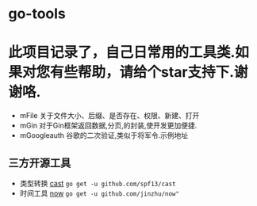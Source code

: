 # go-tools

# 此项目记录了，自己日常用的工具类.如果对您有些帮助，请给个star支持下.谢谢咯.

- mFile 关于文件大小、后缀、是否存在、权限、新建、打开
- mGin 对于Gin框架返回数据,分页,的封装,使开发更加便捷.
- mGoogleauth 谷歌的二次验证,类似于将军令.示例地址[]()


## 三方开源工具
- 类型转换 [cast](https://github.com/spf13/cast)  `go get -u github.com/spf13/cast`
- 时间工具 [now](https://github.com/jinzhu/now) `go get -u github.com/jinzhu/now"`

